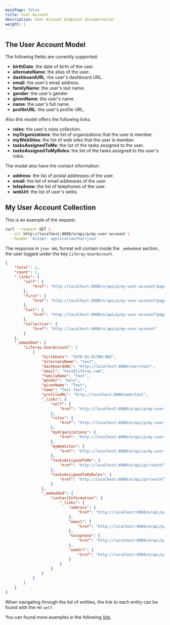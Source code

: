 ```yaml
---
mainPage: false
title: User Account
description: User Account Endpoint documentation
weight: 1
---
```


## The User Account Model

The following fields are currently supported:

* **birthDate**: the date of birth of the user.
* **alternateName**: the alias of the user.
* **dashboardURL**: the user's dashboard URL.
* **email**: the user's email address.
* **familyName**: the user's last name.
* **gender**: the user's gender.
* **givenName**: the user's name.
* **name**: the user's full name.
* **profileURL**: the user's profile URL.

Also this model offers the following links:

* **roles**: the user's roles collection.
* **myOrganizations**: the list of organizations that the user is member.
* **myWebSites**: the list of web sites that the user is member.
* **tasksAssignedToMe**: the list of the tasks assigned to the user.
* **tasksAssignedToMyRoles**: the list of the tasks assigned to the user's roles.

The model also have the contact information:

* **address**: the list of postal addresses of the user.
* **email**: the list of email addresses of the user.
* **telephone**: the list of telephones of the user.
* **webUrl**: the list of user's webs.

## My User Account Collection

This is an example of the request: 

```bash
curl --request GET \
  --url http://localhost:8080/o/api/p/my-user-account \
  --header 'Accept: application/hal+json'
```

The response in `json HAL` format will contain inside the `_embedded` section, the user logged under the key `Liferay:UserAccount`.

```json
{
    "total": 1,
    "count": 1,
    "_links": {
        "self": {
            "href": "http://localhost:8080/o/api/p/my-user-account?page=1&per_page=30"
        },
        "first": {
            "href": "http://localhost:8080/o/api/p/my-user-account?page=1&per_page=30"
        },
        "last": {
            "href": "http://localhost:8080/o/api/p/my-user-account?page=1&per_page=30"
        },
        "collection": {
            "href": "http://localhost:8080/o/api/p/my-user-account"
        }
    },
    "_embedded": {
        "Liferay:UserAccount": [
            {
                "birthDate": "1970-01-01T00:00Z",
                "alternateName": "test",
                "dashboardURL": "http://localhost:8080/user/test",
                "email": "test@liferay.com",
                "familyName": "Test",
                "gender": "male",
                "givenName": "Test",
                "name": "Test Test",
                "profileURL": "http://localhost:8080/web/test",
                "_links": {
                    "self": {
                        "href": "http://localhost:8080/o/api/p/my-user-account/20139"
                    },
                    "roles": {
                        "href": "http://localhost:8080/o/api/p/my-user-account/20139/roles"
                    },
                    "myOrganizations": {
                        "href": "http://localhost:8080/o/api/p/my-user-account/20139/organization"
                    },
                    "myWebSites": {
                        "href": "http://localhost:8080/o/api/p/my-user-account/20139/web-site"
                    },
                    "tasksAssignedToMe": {
                        "href": "http://localhost:8080/o/api/p/r/workflow-tasks/assigned-to-me"
                    },
                    "tasksAssignedToMyRoles": {
                        "href": "http://localhost:8080/o/api/p/r/workflow-tasks/assigned-to-my-roles"
                    }
                },
                "_embedded": {
                    "contactInformation": {
                        "_links": {
                            "address": {
                                "href": "http://localhost:8080/o/api/p/r/addresses/20006:20139"
                            },
                            "email": {
                                "href": "http://localhost:8080/o/api/p/r/emails/20006:20139"
                            },
                            "telephone": {
                                "href": "http://localhost:8080/o/api/p/r/phones/20006:20139"
                            },
                            "webUrl": {
                                "href": "http://localhost:8080/o/api/p/r/web-urls/20006:20139"
                            }
                        }
                    }
                }
            }
        ]
    }
}
```

When navigating through the list of entities, the link to each entity can be found with the rel `self`.

You can found more examples in the following [link](/docs/my-user-account/examples.html).
